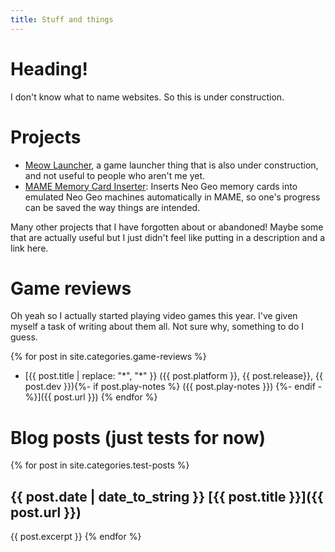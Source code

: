 ```yaml
---
title: Stuff and things
---
```


# Heading!

I don't know what to name websites. So this is under construction.

# Projects
- [Meow Launcher](https://zowayix.github.io/Meow-Launcher), a game launcher thing that is also under construction, and not useful to people who aren't me yet.
- [MAME Memory Card Inserter](https://github.com/Zowayix/MAME-Memory-Card-Inserter): Inserts Neo Geo memory cards into emulated Neo Geo machines automatically in MAME, so one's progress can be saved the way things are intended.

Many other projects that I have forgotten about or abandoned! Maybe some that are actually useful but I just didn't feel like putting in a description and a link here.

# Game reviews

Oh yeah so I actually started playing video games this year. I've given myself a task of writing about them all. Not sure why, something to do I guess.

{% for post in site.categories.game-reviews %}
- [{{ post.title | replace: "*", "\*" }} ({{ post.platform }}, {{ post.release}}, {{ post.dev }}){%- if post.play-notes %} ({{ post.play-notes }}) {%- endif -%}]({{ post.url }})
{% endfor %}

# Blog posts (just tests for now)

{% for post in site.categories.test-posts %}
## {{ post.date | date_to_string }} [{{ post.title }}]({{ post.url }})
{{ post.excerpt }}
{% endfor %}
